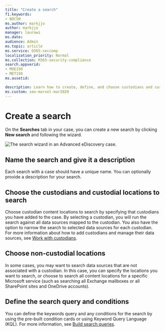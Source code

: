 ```yaml
---
title: "Create a search"
f1.keywords:
- NOCSH
ms.author: markjjo
author: markjjo
manager: laurawi
ms.date: 
audience: Admin
ms.topic: article
ms.service: O365-seccomp
localization_priority: Normal
ms.collection: M365-security-compliance 
search.appverid: 
- MOE150
- MET150
ms.assetid: 

description: Learn how to create, define, and choose custodians and custodial locations for a search in an Advanced eDiscovery case.
ms.custom: seo-marvel-mar2020
---
```


# Create a search

On the **Searches** tab in your case, you can create a new search by clicking **New search** and following the wizard.

![The search wizard in an Advanced eDiscovery case.](../media/AeDSearch1.png)

## Name the search and give it a description

Each search with a case should have a unique name. You can optionally provide a description for your search. 

## Choose the custodians and custodial locations to search

Choose custodian content locations to search by specifying that custodians you have added to the case. By selecting a custodian, you will run the search against all data sources mapped to the custodian. You also have the option to narrow the search to selected data sources for each custodian. For more information about how to add custodians and manage their data sources, see [Work with custodians](managing-custodians.md).

## Choose non-custodial locations

In some cases, you may want to search data sources that are not associated with a custodian. In this case, you can specify the locations you want to search, or choose to search all content locations for a specific Microsoft service (such as searching all Exchange mailboxes or all SharePoint sites and OneDrive accounts).

## Define the search query and conditions

You can define the keywords query and any conditions for the search by using the pre-built condition cards or using Keyword Query Language (KQL). For more information, see [Build search queries](building-search-queries.md).
